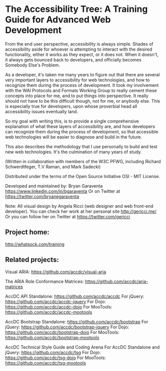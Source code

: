 The Accessibility Tree: A Training Guide for Advanced Web Development
========

From the end user perspective, accessibility is always simple. Shades of accessibility aside for whoever is attempting to interact with the desired functionality, either it works as they expect, or it does not. When it doesn't, it always gets bounced back to developers, and officially becomes Somebody Else's Problem.

As a developer, it's taken me many years to figure out that there are several very important layers to accessibility for web technologies, and how to recognize them during the process of development. It took my involvement with the WAI Protocols and Formats Working Group  to really cement these concepts into place for me, and to put things into perspective. It really should not have to be this difficult though, not for me, or anybody else. This is especially true for developers, upon whose proverbial head all accessibility issues eventually land. 

So my goal with writing this, is to provide a single comprehensive explanation of what these layers of accessibility are, and how developers can recognize them during the process of development, so that accessible web technologies will be easier to diagnose and build in the future. 

This also describes the methodology that I use personally to build and test new web technologies. It's the culmination of many years of study.

(Written in collaboration with members of the W3C PFWG, including Richard Schwerdtfeger, T.V Raman, and Mark Sadecki)

Distributed under the terms of the Open Source Initiative OSI - MIT License.

Developed and maintained by: Bryan Garaventa https://www.linkedin.com/in/bgaraventa
Or on Twitter at https://twitter.com/bryanegaraventa

Note: All visual design by Angela Ricci (web designer and web front-end developer). You can check her work at her personal site http://gericci.me/
Or you can follow her on Twitter at https://twitter.com/gericci

Project home:
-----

http://whatsock.com/training

Related projects:
-----

Visual ARIA: https://github.com/accdc/visual-aria

The ARIA Role Conformance Matrices: https://github.com/accdc/aria-matrices

AccDC API
Standalone: https://github.com/accdc/accdc
For jQuery: https://github.com/accdc/accdc-jquery
For Dojo: https://github.com/accdc/accdc-dojo
For MooTools: https://github.com/accdc/accdc-mootools

AccDC Bootstrap
Standalone: https://github.com/accdc/bootstrap
For jQuery: https://github.com/accdc/bootstrap-jquery
For Dojo: https://github.com/accdc/bootstrap-dojo
For MooTools: https://github.com/accdc/bootstrap-mootools

AccDC Technical Style Guide and Coding Arena
For AccDC Standalone and jQuery: https://github.com/accdc/tsg
For Dojo: https://github.com/accdc/tsg-dojo
For MooTools: https://github.com/accdc/tsg-mootools
